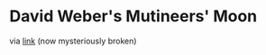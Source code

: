 # David Weber's Mutineers' Moon

via [link](http://baencd.freedoors.org/Books/Empire%20From%20the%20Ashes/Empire_From_the_Ashes.htm) (now mysteriously broken)